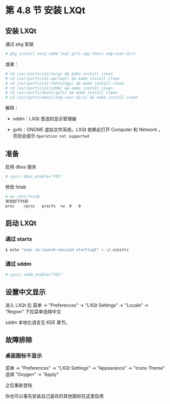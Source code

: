 # 第 4.8 节 安装 LXQt

## 安装 LXQt

通过 pkg 安装

```sh
# pkg install xorg sddm lxqt gvfs wqy-fonts xdg-user-dirs
```

或者：

```sh
# cd /usr/ports/x11/xorg/ && make install clean
# cd /usr/ports/x11-wm/lxqt/ && make install clean
# cd /usr/ports/x11-fonts/wqy/ && make install clean
# cd /usr/ports/x11/sddm/ && make install clean
# cd /usr/ports/devel/gvfs/ && make install clean
# cd /usr/ports/devel/xdg-user-dirs/ && make install clean
```

解释：

- sddm：LXQt 首选的显示管理器

- gvfs：GNOME 虚拟文件系统，LXQt 依赖此打开 Computer 和 Network ，否则会提示 `Operation not supported`

## 准备

启用 dbus 服务

```sh
# sysrc dbus_enable="YES"
```

修改 fstab

```sh
# ee /etc/fstab
添加如下内容
proc	/proc	procfs	rw	0	0
```

## 启动 LXQt

### 通过 startx

```sh
$ echo "exec ck-launch-session startlxqt" > ~/.xinitrc
```

### 通过 sddm

```sh
# sysrc sddm_enable="YES"
```

## 设置中文显示

进入 LXQt 后 菜单 -> "Preferences" -> "LXQt Settings" -> "Locale" -> "Region" 下拉菜单选择中文

sddm 本地化语言见 KDE 章节。


## 故障排除

### 桌面图标不显示

菜单 -> "Preferences" -> "LXQt Settings" -> "Appearance" -> "Icons Theme" 选择 "Oxygen" -> "Apply"

之后重新登陆

你也可以事先安装自己喜欢的其他图标在这里启用